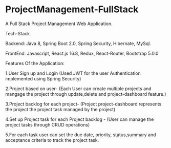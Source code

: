# ProjectManagement-FullStack

A Full Stack Project Management Web Application.

Tech-Stack

Backend: Java 8, Spring Boot 2.0, Spring Security, Hibernate, MySql.

FrontEnd: Javascript, React.js 16.8, Redux, React-Router, Bootstrap 5.0.0

Features Of the Application:

1.User Sign up and Login
(Used JWT for the user Authentication implemented using Spring Security)
  
2.Project based on user- 
(Each User can create multiple projects and mangage the project through update,delete and project-dashboard feature.)

3.Project backlog for each project-
(Project project-dashboard represents the project the project task managed by the project)
 
4.Set up Project task for each Project backlog - 
(User can manage the project tasks through CRUD operations)

5.For each task user can set the due date, priority, status,summary and acceptance criteria to track the project task.

